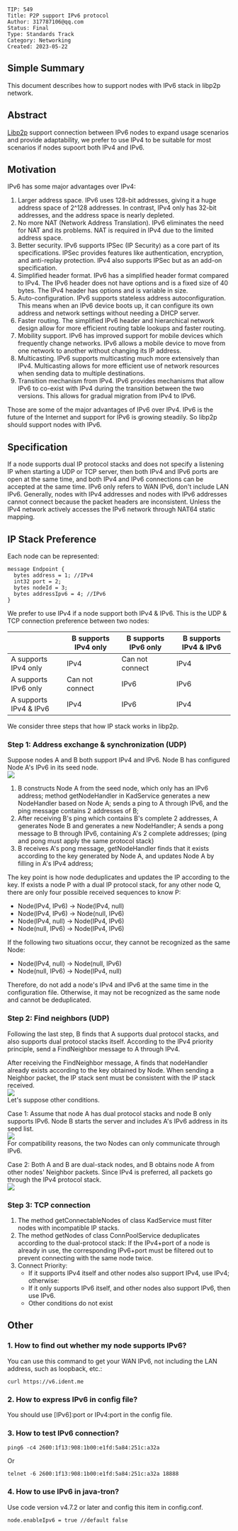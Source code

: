 ```
TIP: 549
Title: P2P support IPv6 protocol
Author: 317787106@qq.com
Status: Final
Type: Standards Track
Category: Networking
Created: 2023-05-22
```

## Simple Summary
This document describes how to support nodes with IPv6 stack in libp2p network.

## Abstract
[Libp2p](https://github.com/tronprotocol/libp2p) support connection between IPv6 nodes to expand usage scenarios and provide adaptability, we prefer to use IPv4 to be suitable for most scenarios if nodes supoort both IPv4 and IPv6.

## Motivation
IPv6 has some major advantages over IPv4:
1. Larger address space. IPv6 uses 128-bit addresses, giving it a huge address space of 2^128 addresses. In contrast, IPv4 only has 32-bit addresses, and the address space is nearly depleted.
2. No more NAT (Network Address Translation). IPv6 eliminates the need for NAT and its problems. NAT is required in IPv4 due to the limited address space.
3. Better security. IPv6 supports IPSec (IP Security) as a core part of its specifications. IPSec provides features like authentication, encryption, and anti-replay protection. IPv4 also supports IPSec but as an add-on specification.
4. Simplified header format. IPv6 has a simplified header format compared to IPv4. The IPv6 header does not have options and is a fixed size of 40 bytes. The IPv4 header has options and is variable in size.
5. Auto-configuration. IPv6 supports stateless address autoconfiguration. This means when an IPv6 device boots up, it can configure its own address and network settings without needing a DHCP server.
6. Faster routing. The simplified IPv6 header and hierarchical network design allow for more efficient routing table lookups and faster routing.
7. Mobility support. IPv6 has improved support for mobile devices which frequently change networks. IPv6 allows a mobile device to move from one network to another without changing its IP address.
8. Multicasting. IPv6 supports multicasting much more extensively than IPv4. Multicasting allows for more efficient use of network resources when sending data to multiple destinations.
9. Transition mechanism from IPv4. IPv6 provides mechanisms that allow IPv6 to co-exist with IPv4 during the transition between the two versions. This allows for gradual migration from IPv4 to IPv6.

Those are some of the major advantages of IPv6 over IPv4. IPv6 is the future of the Internet and support for IPv6 is growing steadily. So libp2p should support nodes with IPv6.

## Specification
If a node supports dual IP protocol stacks and does not specify a listening IP when starting a UDP or TCP server, then both IPv4 and IPv6 ports are open at the same time, and both IPv4 and IPv6 connections can be accepted at the same time. IPv6 only refers to WAN IPv6, don't include LAN IPv6. Generally, nodes with IPv4 addresses and nodes with IPv6 addresses cannot connect because the packet headers are inconsistent. Unless the IPv4 network actively accesses the IPv6 network through NAT64 static mapping.

## IP Stack Preference
Each node can be represented:
```
message Endpoint {
  bytes address = 1; //IPv4
  int32 port = 2;
  bytes nodeId = 3;
  bytes addressIpv6 = 4; //IPv6
}
```
We prefer to use IPv4 if a node support both IPv4 & IPv6. This is the UDP & TCP connection preference between two nodes:

| |B supports IPv4 only|B supports IPv6 only|B supports IPv4 & IPv6|
| -------- | -------- | -------- | -------- |
A supports IPv4 only|IPv4|Can not connect|IPv4|
A supports IPv6 only|Can not connect|IPv6|IPv6|
A supports IPv4 & IPv6|IPv4|IPv6|IPv4

We consider three steps that how IP stack works in libp2p.
### Step 1: Address exchange & synchronization (UDP)
Suppose nodes A and B both support IPv4 and IPv6. Node B has configured Node A's IPv6 in its seed node.  
![](https://github.com/tronprotocol/tips/assets/23312631/9ac9c476-ccc4-469d-ba06-6bdfb7f18639)

1. B constructs Node A from the seed node, which only has an IPv6 address; method getNodeHandler in KadService generates a new NodeHandler based on Node A; sends a ping to A through IPv6, and the ping message contains 2 addresses of B;
2. After receiving B's ping which contains B's complete 2 addresses, A generates Node B and generates a new NodeHandler; A sends a pong message to B through IPv6, containing A's 2 complete addresses; (ping and pong must apply the same protocol stack)
3. B receives A's pong message, getNodeHandler finds that it exists according to the key generated by Node A, and updates Node A by filling in A's IPv4 address;

The key point is how node deduplicates and updates the IP according to the key. If exists a node P with a dual IP protocol stack, for any other node Q, there are only four possible received sequences to know P:
* Node(IPv4, IPv6) → Node(IPv4, null)
* Node(IPv4, IPv6) → Node(null, IPv6)
* Node(IPv4, null) → Node(IPv4, IPv6)
* Node(null, IPv6) → Node(IPv4, IPv6)

If the following two situations occur, they cannot be recognized as the same Node:
* Node(IPv4, null) → Node(null, IPv6)
* Node(null, IPv6) → Node(IPv4, null)

Therefore, do not add a node's IPv4 and IPv6 at the same time in the configuration file. Otherwise, it may not be recognized as the same node and cannot be deduplicated.

### Step 2: Find neighbors (UDP)
Following the last step, B finds that A supports dual protocol stacks, and also supports dual protocol stacks itself. According to the IPv4 priority principle, send a FindNeighbor message to A through IPv4.

After receiving the FindNeighbor message, A finds that nodeHandler already exists according to the key obtained by Node. When sending a Neighbor packet, the IP stack sent must be consistent with the IP stack received.  
![](https://github.com/tronprotocol/tips/assets/23312631/350241ab-5255-4383-a57f-735838c17c15)  
Let's suppose other conditions.

Case 1: Assume that node A has dual protocol stacks and node B only supports IPv6. Node B starts the server and includes A's IPv6 address in its seed list.  
![](https://github.com/tronprotocol/tips/assets/23312631/dbf204cd-0b03-4fe1-bcbf-5ae1bb2d1efb)  
For compatibility reasons, the two Nodes can only communicate through IPv6.

Case 2: Both A and B are dual-stack nodes, and B obtains node A from other nodes' Neighbor packets. Since IPv4 is preferred, all packets go through the IPv4 protocol stack.  
![](https://github.com/tronprotocol/tips/assets/23312631/7389e12b-7649-4d37-a1d2-84a46637fc7f)

### Step 3: TCP connection
1. The method getConnectableNodes of class KadService must filter nodes with incompatible IP stacks.
2. The method getNodes of class ConnPoolService deduplicates according to the dual-protocol stack: If the IPv4+port of a node is already in use, the corresponding IPv6+port must be filtered out to prevent connecting with the same node twice.
3. Connect Priority:
    * If it supports IPv4 itself and other nodes also support IPv4, use IPv4; otherwise:
    * If it only supports IPv6 itself, and other nodes also support IPv6, then use IPv6.
    * Other conditions do not exist

## Other
### 1. How to find out whether my node supports IPv6?
You can use this command to get your WAN IPv6, not including the LAN address, such as loopback, etc.:
```
curl https://v6.ident.me
```
### 2. How to express IPv6 in config file?
You should use [IPv6]:port or IPv4:port in the config file.
### 3. How to test IPv6 connection?
```
ping6 -c4 2600:1f13:908:1b00:e1fd:5a84:251c:a32a
```
Or
```
telnet -6 2600:1f13:908:1b00:e1fd:5a84:251c:a32a 18888
```

### 4. How to use IPv6 in java-tron?
Use code version v4.7.2 or later and config this item in config.conf.
```
node.enableIpv6 = true //default false
```

